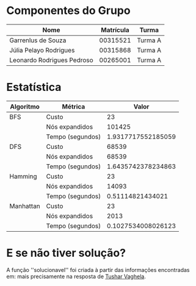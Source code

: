 # Componentes do Grupo
| Nome | Matrícula | Turma |
| ---- | --------- | ----- |
| Garrenlus de Souza         | 00315521 | Turma A |
| Júlia Pelayo Rodrigues     | 00315868 | Turma A |
| Leonardo Rodrigues Pedroso | 00265001 | Turma A |

# Estatística
| Algoritmo | Métrica | Valor |
| --------- | ------- | ------|
| BFS       |  Custo  | 23
| | Nós expandidos    | 101425
| | Tempo (segundos)  | 1.9317717552185059    
| DFS       |  Custo  | 68539
| | Nós expandidos    | 68539
| | Tempo (segundos)  | 1.6435742378234863    
| Hamming   |  Custo  | 23
| | Nós expandidos    | 14093
| | Tempo (segundos)  | 0.51114821434021    
| Manhattan |  Custo  | 23
| | Nós expandidos    | 2013
| | Tempo (segundos)  | 0.1027534008026123

# E se não tiver solução?
A função ''solucionavel'' foi criada à partir das informações encontradas em:
mais precisamente na resposta de [Tushar Vaghela](https://math.stackexchange.com/questions/293527/how-to-check-if-a-8-puzzle-is-solvable).